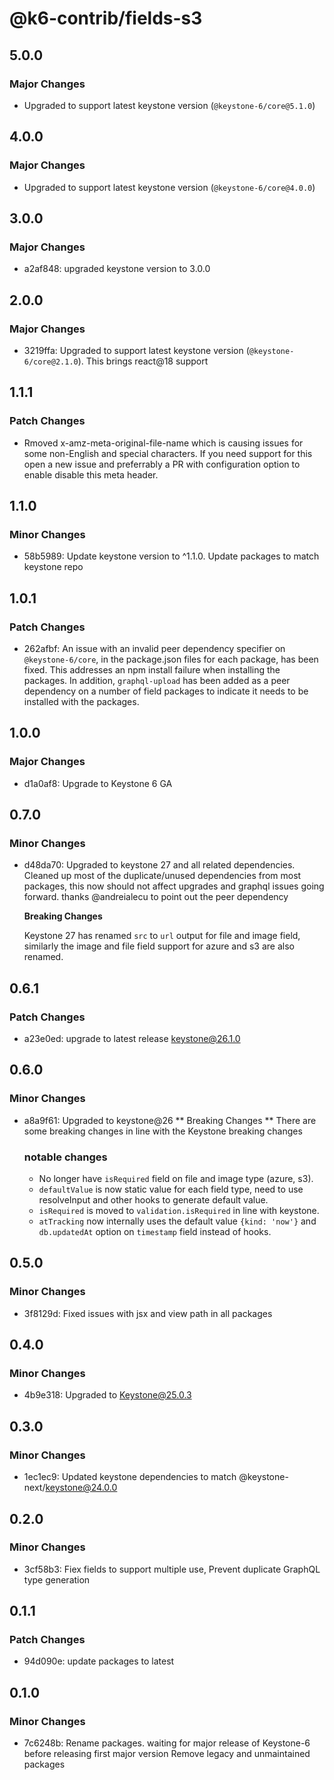 # @k6-contrib/fields-s3

## 5.0.0

### Major Changes

- Upgraded to support latest keystone version (`@keystone-6/core@5.1.0`)

## 4.0.0

### Major Changes

- Upgraded to support latest keystone version (`@keystone-6/core@4.0.0`)

## 3.0.0

### Major Changes

- a2af848: upgraded keystone version to 3.0.0

## 2.0.0

### Major Changes

- 3219ffa: Upgraded to support latest keystone version (`@keystone-6/core@2.1.0`). This brings react@18 support

## 1.1.1

### Patch Changes

- Rmoved x-amz-meta-original-file-name which is causing issues for some non-English and special characters. If you need support for this open a new issue and preferrably a PR with configuration option to enable disable this meta header.

## 1.1.0

### Minor Changes

- 58b5989: Update keystone version to ^1.1.0. Update packages to match keystone repo

## 1.0.1

### Patch Changes

- 262afbf: An issue with an invalid peer dependency specifier on `@keystone-6/core`, in the package.json files for each package, has been fixed. This addresses an npm install failure when installing the packages. In addition, `graphql-upload` has been added as a peer dependency on a number of field packages to indicate it needs to be installed with the packages.

## 1.0.0

### Major Changes

- d1a0af8: Upgrade to Keystone 6 GA

## 0.7.0

### Minor Changes

- d48da70: Upgraded to keystone 27 and all related dependencies.
  Cleaned up most of the duplicate/unused dependencies from most packages, this now should not affect upgrades and graphql issues going forward. thanks @andreialecu to point out the peer dependency

  **Breaking Changes**

  Keystone 27 has renamed `src` to `url` output for file and image field, similarly the image and file field support for azure and s3 are also renamed.

## 0.6.1

### Patch Changes

- a23e0ed: upgrade to latest release keystone@26.1.0

## 0.6.0

### Minor Changes

- a8a9f61: Upgraded to keystone@26
  ** Breaking Changes **
  There are some breaking changes in line with the Keystone breaking changes

  ### notable changes

  - No longer have `isRequired` field on file and image type (azure, s3).
  - `defaultValue` is now static value for each field type, need to use resolveInput and other hooks to generate default value.
  - `isRequired` is moved to `validation.isRequired` in line with keystone.
  - `atTracking` now internally uses the default value `{kind: 'now'}` and `db.updatedAt` option on `timestamp` field instead of hooks.

## 0.5.0

### Minor Changes

- 3f8129d: Fixed issues with jsx and view path in all packages

## 0.4.0

### Minor Changes

- 4b9e318: Upgraded to Keystone@25.0.3

## 0.3.0

### Minor Changes

- 1ec1ec9: Updated keystone dependencies to match @keystone-next/keystone@24.0.0

## 0.2.0

### Minor Changes

- 3cf58b3: Fiex fields to support multiple use, Prevent duplicate GraphQL type generation

## 0.1.1

### Patch Changes

- 94d090e: update packages to latest

## 0.1.0

### Minor Changes

- 7c6248b: Rename packages. waiting for major release of Keystone-6 before releasing first major version
  Remove legacy and unmaintained packages
